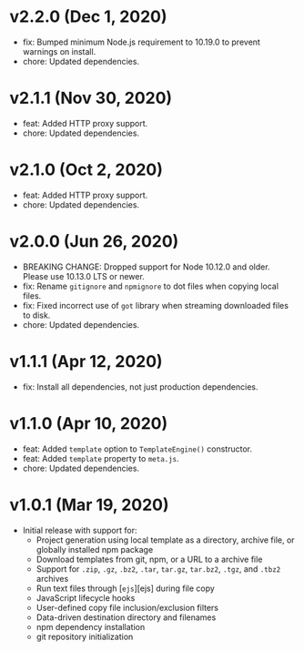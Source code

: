 # v2.2.0 (Dec 1, 2020)

 * fix: Bumped minimum Node.js requirement to 10.19.0 to prevent warnings on install.
 * chore: Updated dependencies.

# v2.1.1 (Nov 30, 2020)

 * feat: Added HTTP proxy support.
 * chore: Updated dependencies.

# v2.1.0 (Oct 2, 2020)

 * feat: Added HTTP proxy support.
 * chore: Updated dependencies.

# v2.0.0 (Jun 26, 2020)

 * BREAKING CHANGE: Dropped support for Node 10.12.0 and older. Please use 10.13.0 LTS or newer.
 * fix: Rename `gitignore` and `npmignore` to dot files when copying local files.
 * fix: Fixed incorrect use of `got` library when streaming downloaded files to disk.
 * chore: Updated dependencies.

# v1.1.1 (Apr 12, 2020)

 * fix: Install all dependencies, not just production dependencies.

# v1.1.0 (Apr 10, 2020)

 * feat: Added `template` option to `TemplateEngine()` constructor.
 * feat: Added `template` property to `meta.js`.
 * chore: Updated dependencies.

# v1.0.1 (Mar 19, 2020)

 * Initial release with support for:
   - Project generation using local template as a directory, archive file, or globally installed
     npm package
   - Download templates from git, npm, or a URL to a archive file
   - Support for `.zip`, `.gz`, `.bz2`, `.tar`, `tar.gz`, `tar.bz2`, `.tgz`, and `.tbz2` archives
   - Run text files through [`ejs`][ejs] during file copy
   - JavaScript lifecycle hooks
   - User-defined copy file inclusion/exclusion filters
   - Data-driven destination directory and filenames
   - npm dependency installation
   - git repository initialization

